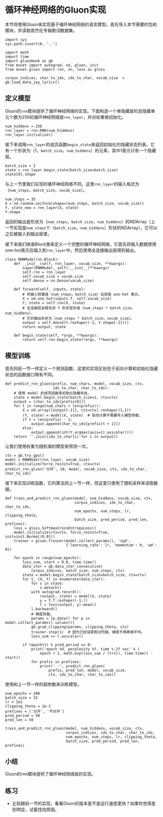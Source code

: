# 循环神经网络的Gluon实现

本节将使用Gluon来实现基于循环神经网络的语言模型。首先导入本节需要的包和模块，并读取周杰伦专辑歌词数据集。

```{.python .input  n=1}
import sys
sys.path.insert(0, '..')

import math
import time
import gluonbook as gb
from mxnet import autograd, nd, gluon, init
from mxnet.gluon import rnn, nn, loss as gloss

corpus_indices, char_to_idx, idx_to_char, vocab_size  = gb.load_data_jay_lyrics()
```

## 定义模型

Gluon的`rnn`模块提供了循环神经网络的实现。下面构造一个单隐藏层的且隐藏单元个数为256的循环神经网络层`rnn_layer`，并对权重做初始化。

```{.python .input  n=26}
num_hiddens = 256
rnn_layer = rnn.RNN(num_hiddens)
rnn_layer.initialize()
```

接下来调用`rnn_layer`的成员函数`begin_state`来返回初始化的隐藏状态列表。它有一个形状为（1，`batch_size`，`num_hiddens`）的元素，其中1表示只有一个隐藏层。

```{.python .input  n=37}
batch_size = 2
state = rnn_layer.begin_state(batch_size=batch_size)
state[0].shape
```

与上一节里我们实现的循环神经网络不同，这里`rnn_layer`的输入格式为（`num_steps`，`batch_size`，`vocab_size`）。

```{.python .input  n=38}
num_steps = 35
X = nd.random.uniform(shape=(num_steps, batch_size, vocab_size))
Y, state_new = rnn_layer(X, state)
Y.shape
```

返回的输出是形状为（`num_steps`，`batch_size`，`num_hiddens`）的NDArray（上一节实现是`num_steps`个（`batch_size`，`num_hiddens`）形状的NDArray），它可以之后被输入到输出层里。

接下来我们继承Block类来定义一个完整的循环神经网络，它首先将输入数据使用one-hot表示后输入到`rnn_layer`中，然后使用全连接输出层得到输出。

```{.python .input  n=39}
class RNNModel(nn.Block):
    def __init__(self, rnn_layer, vocab_size, **kwargs):
        super(RNNModel, self).__init__(**kwargs)
        self.rnn = rnn_layer
        self.vocab_size = vocab_size
        self.dense = nn.Dense(vocab_size)
        
    def forward(self, inputs, state):
        # 将输入转置成（num_steps，batch_size）后获取 one-hot 表示。
        X = nd.one_hot(inputs.T, self.vocab_size)
        Y, state = self.rnn(X, state)
        # 全连接层会首先将 Y 形状变形成（num_steps * batch_size，num_hiddens），
        # 它的输出形状为（num_steps * batch_size，vocab_size）。
        output = self.dense(Y.reshape((-1, Y.shape[-1])))
        return output, state

    def begin_state(self, *args, **kwargs):
        return self.rnn.begin_state(*args, **kwargs)
```

## 模型训练

首先同前一节一样定义一个预测函数，这里的实现区别在于前向计算和初始化隐藏状态的函数接口稍有不同。

```{.python .input  n=41}
def predict_rnn_gluon(prefix, num_chars, model, vocab_size, ctx,
                      idx_to_char, char_to_idx):
    # 使用 model 的成员函数来初始化隐藏状态。
    state = model.begin_state(batch_size=1, ctx=ctx)
    output = [char_to_idx[prefix[0]]]
    for t in range(num_chars + len(prefix)):
        X = nd.array([output[-1]], ctx=ctx).reshape((1,1))
        (Y, state) = model(X, state)  # 前向计算不需要传入模型参数。
        if t < len(prefix) - 1:
            output.append(char_to_idx[prefix[t + 1]])
        else:
            output.append(int(Y.argmax(axis=1).asscalar()))
    return ''.join([idx_to_char[i] for i in output])
```

让我们使用权重为随机值的模型来预测一次。

```{.python .input  n=42}
ctx = gb.try_gpu()
model = RNNModel(rnn_layer, vocab_size)
model.initialize(force_reinit=True, ctx=ctx)
predict_rnn_gluon('分开', 10, model, vocab_size, ctx, idx_to_char, char_to_idx)
```

接下来实现训练函数，它的算法同上一节一样，但这里只使用了随机采样来读取数据。

```{.python .input  n=18}
def train_and_predict_rnn_gluon(model, num_hiddens, vocab_size, ctx, 
                                corpus_indices, idx_to_char, char_to_idx, 
                                num_epochs, num_steps, lr, clipping_theta, 
                                batch_size, pred_period, pred_len, prefixes):
    loss = gloss.SoftmaxCrossEntropyLoss()
    model.initialize(ctx=ctx, force_reinit=True, init=init.Normal(0.01))
    trainer = gluon.Trainer(model.collect_params(), 'sgd',
                            {'learning_rate': lr, 'momentum': 0, 'wd': 0})
    
    for epoch in range(num_epochs):
        loss_sum, start = 0.0, time.time()
        data_iter = gb.data_iter_consecutive(
            corpus_indices, batch_size, num_steps, ctx)
        state = model.begin_state(batch_size=batch_size, ctx=ctx)
        for t, (X, Y) in enumerate(data_iter):
            for s in state:
                s.detach()
            with autograd.record():
                (output, state) = model(X, state)
                y = Y.T.reshape((-1,))
                l = loss(output, y).mean()
            l.backward()
            # 梯度剪裁。
            params = [p.data() for p in model.collect_params().values()]
            gb.grad_clipping(params, clipping_theta, ctx)
            trainer.step(1)  # 因为已经误差取过均值，梯度不用再做平均。
            loss_sum += l.asscalar()

        if (epoch+1) % pred_period == 0:
            print('epoch %d, perplexity %f, time %.2f sec' % (
                epoch + 1, math.exp(loss_sum / (t+1)), time.time() - start))
            for prefix in prefixes:
                print(' -', predict_rnn_gluon(
                    prefix, pred_len, model, vocab_size, 
                    ctx, idx_to_char, char_to_idx))
```

使用和上一节一样的超参数来训练模型。

```{.python .input  n=19}
num_epochs = 200
batch_size = 32
lr = 1e2
clipping_theta = 1e-2
prefixes = ['分开', '不分开']
pred_period = 50
pred_len = 50

train_and_predict_rnn_gluon(model, num_hiddens, vocab_size, ctx, 
                            corpus_indices, idx_to_char, char_to_idx, 
                            num_epochs, num_steps, lr, clipping_theta, 
                            batch_size, pred_period, pred_len, prefixes)
```

## 小结

Gluon的rnn模块提供了循环神经网络层的实现。

## 练习

- 比较跟前一节的实现，看看Gluon的版本是不是运行速度更快？如果你觉得差别明显，试着找找原因。
